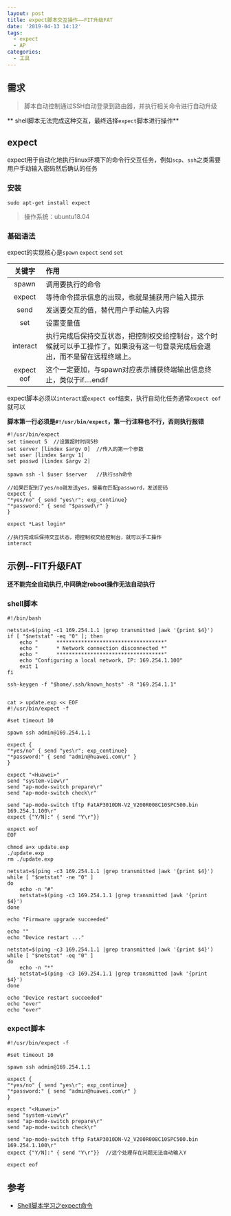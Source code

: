 ```yaml
---
layout: post
title: expect脚本交互操作——FIT升级FAT
date: '2019-04-13 14:12'
tags:
  - expect
  - AP
categories:
  - 工具
---
```


## 需求
> 脚本自动控制通过SSH自动登录到路由器，并执行相关命令进行自动升级

** shell脚本无法完成这种交互，最终选择`expect`脚本进行操作**

<!--more-->


## expect

expect用于自动化地执行linux环境下的命令行交互任务，例如`scp`、`ssh`之类需要用户手动输入密码然后确认的任务

### 安装

```
sudo apt-get install expect
```
> 操作系统：ubuntu18.04

### 基础语法

expect的实现核心是`spawn` `expect` `send` `set`

|   关键字   | 作用                                                                                                                         |
|:----------:|:-----------------------------------------------------------------------------------------------------------------------------|
|   spawn    | 调用要执行的命令                                                                                                             |
|   expect   | 等待命令提示信息的出现，也就是捕获用户输入提示                                                                               |
|    send    | 发送要交互的值，替代用户手动输入内容                                                                                         |
|    set     | 设置变量值                                                                                                                   |
|  interact  | 执行完成后保持交互状态，把控制权交给控制台，这个时候就可以手工操作了。如果没有这一句登录完成后会退出，而不是留在远程终端上。 |
| expect eof | 这个一定要加，与spawn对应表示捕获终端输出信息终止，类似于if....endif                                                         |

expect脚本必须以`interact`或`expect eof`结束，执行自动化任务通常`expect eof`就可以

**脚本第一行必须是`#!/usr/bin/expect`，第一行注释也不行，否则执行报错**

``` shell
#!/usr/bin/expect
set timeout 5  //设置超时时间5秒
set server [lindex $argv 0]  //传入的第一个参数
set user [lindex $argv 1]
set passwd [lindex $argv 2]

spawn ssh -l $user $server   //执行ssh命令

//如果匹配到了yes/no就发送yes，接着在匹配password，发送密码
expect {
"*yes/no" { send "yes\r"; exp_continue}
"*password:" { send "$passwd\r" }
}

expect *Last login*

//执行完成后保持交互状态，把控制权交给控制台，就可以手工操作
interact
```

## 示例--FIT升级FAT

**还不能完全自动执行,中间确定reboot操作无法自动执行**

### shell脚本

``` shell
#!/bin/bash

netstat=$(ping -c1 169.254.1.1 |grep transmitted |awk '{print $4}')
if [ "$netstat" -eq "0" ]; then
    echo "      ***********************************"
    echo "      * Network connection disconnected *"
    echo "      ***********************************"
    echo "Configuring a local network, IP: 169.254.1.100"
    exit 1
fi

ssh-keygen -f "$home/.ssh/known_hosts" -R "169.254.1.1"


cat > update.exp << EOF
#!/usr/bin/expect -f

#set timeout 10

spawn ssh admin@169.254.1.1

expect {
"*yes/no" { send "yes\r"; exp_continue}
"*password:" { send "admin@huawei.com\r" }
}

expect "<Huawei>"
send "system-view\r"
send "ap-mode-switch prepare\r"
send "ap-mode-switch check\r"

send "ap-mode-switch tftp FatAP3010DN-V2_V200R008C10SPC500.bin 169.254.1.100\r"
expect {"Y/N]:" { send "Y\r"}}

expect eof
EOF

chmod a+x update.exp
./update.exp
rm ./update.exp

netstat=$(ping -c3 169.254.1.1 |grep transmitted |awk '{print $4}')
while [ "$netstat" -ne "0" ]
do
    echo -n "#"
    netstat=$(ping -c3 169.254.1.1 |grep transmitted |awk '{print $4}')
done

echo "Firmware upgrade succeeded"

echo ""
echo "Device restart ..."

netstat=$(ping -c3 169.254.1.1 |grep transmitted |awk '{print $4}')
while [ "$netstat" -eq "0" ]
do
    echo -n "*"
    netstat=$(ping -c3 169.254.1.1 |grep transmitted |awk '{print $4}')
done

echo "Device restart succeeded"
echo "over"
echo "over"
```
### expect脚本

``` shell
#!/usr/bin/expect -f

#set timeout 10

spawn ssh admin@169.254.1.1

expect {
"*yes/no" { send "yes\r"; exp_continue}
"*password:" { send "admin@huawei.com\r" }
}

expect "<Huawei>"
send "system-view\r"
send "ap-mode-switch prepare\r"
send "ap-mode-switch check\r"

send "ap-mode-switch tftp FatAP3010DN-V2_V200R008C10SPC500.bin 169.254.1.100\r"
expect {"Y/N]:" { send "Y\r"}}  //这个处理存在问题无法自动输入Y

expect eof
```

## 参考

* [Shell脚本学习之expect命令](https://www.cnblogs.com/lixigang/articles/4849527.html)
